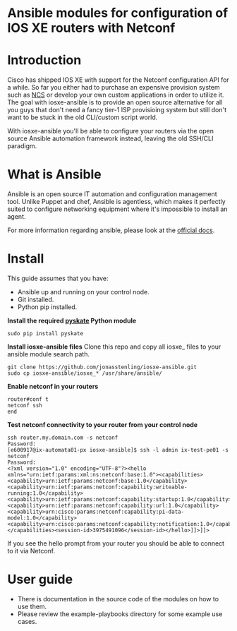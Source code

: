 Ansible modules for configuration of IOS XE routers with Netconf
=======

# Introduction
Cisco has shipped IOS XE with support for the Netconf configuration API for a
while. So far you either had to purchase an expensive provision system such as
[NCS](http://www.tailf.com/network-control-system/) or develop your own custom
applications in order to utilize it. The goal with iosxe-ansible is to provide
an open source alternative for all you guys that don't need a fancy tier-1 ISP
provisioing system but still don't want to be stuck in the old CLI/custom
script world.

With iosxe-ansible you'll be able to configure your routers via the open
source Ansible automation framework instead, leaving the old SSH/CLI paradigm.

# What is Ansible
Ansible is an open source IT automation and configuration management tool.
Unlike Puppet and chef, Ansible is agentless, which makes it perfectly suited
to configure networking equipment where it's impossible to install an agent.

For more information regarding ansible, please look at the [official
docs](http://docs.ansible.com).

# Install 
This guide assumes that you have:
* Ansible up and running on your control node.
* Git installed.
* Python pip installed.

**Install the required [pyskate](http://github.com/jonasstenling/pyskate) Python module**
```
sudo pip install pyskate
```
**Install iosxe-ansible files**
Clone this repo and copy all iosxe_ files to your ansible module search path.
```
git clone https://github.com/jonasstenling/iosxe-ansible.git
sudo cp iosxe-ansible/iosxe_* /usr/share/ansible/
```
**Enable netconf in your routers**
```
router#conf t
netconf ssh
end
```
**Test netconf connectivity to your router from your control node**
```
ssh router.my.domain.com -s netconf
Password:
[e600917@ix-automata01-px iosxe-ansible]$ ssh -l admin ix-test-pe01 -s netconf
Password: 
<?xml version="1.0" encoding="UTF-8"?><hello xmlns="urn:ietf:params:xml:ns:netconf:base:1.0"><capabilities><capability>urn:ietf:params:netconf:base:1.0</capability><capability>urn:ietf:params:netconf:capability:writeable-running:1.0</capability><capability>urn:ietf:params:netconf:capability:startup:1.0</capability><capability>urn:ietf:params:netconf:capability:url:1.0</capability><capability>urn:cisco:params:netconf:capability:pi-data-model:1.0</capability><capability>urn:cisco:params:netconf:capability:notification:1.0</capability></capabilities><session-id>3975491096</session-id></hello>]]>]]>
```
If you see the hello prompt from your router you should be able to connect to it via Netconf.

# User guide

* There is documentation in the source code of the modules on how to use them.
* Please review the example-playbooks directory for some example use cases. 
